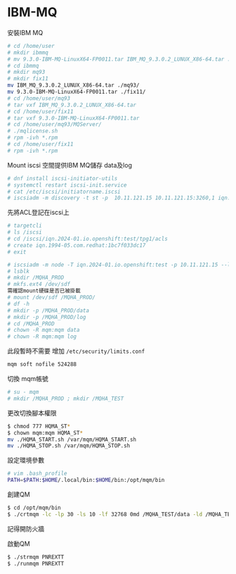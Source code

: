 # IBM-MQ

安裝IBM MQ
```Bash
# cd /home/user
# mkdir ibmmq
# mv 9.3.0-IBM-MQ-LinuxX64-FP0011.tar IBM_MQ_9.3.0.2_LUNUX_X86-64.tar ./bimmq
# cd ibmmq
# mkdir mq93
# mkdir fix11
mv IBM_MQ_9.3.0.2_LUNUX_X86-64.tar ./mq93/
mv 9.3.0-IBM-MQ-LinuxX64-FP0011.tar ./fix11/
# cd /home/user/mq93
# tar vxf IBM_MQ_9.3.0.2_LUNUX_X86-64.tar
# cd /home/user/fix11
# tar vxf 9.3.0-IBM-MQ-LinuxX64-FP0011.tar
# cd /home/user/mq93/MQServer/
# ./mqlicense.sh
# rpm -ivh *.rpm
# cd /home/user/fix11
# rpm -ivh *.rpm
```

Mount iscsi 空間提供IBM MQ儲存 data及log
```Bash
# dnf install iscsi-initiator-utils
# systemctl restart iscsi-init.service
# cat /etc/iscsi/initiatorname.iscsi
# iscsiadm -m discovery -t st -p  10.11.121.15 10.11.121.15:3260,1 iqn.2024-01.io.openshift:test
```

先將ACL登記在iscsi上
```Bash
# targetcli
# ls /iscsi
# cd /iscsi/iqn.2024-01.io.openshift:test/tpg1/acls
# create iqn.1994-05.com.redhat:1bc7f033dc17
# exit
```

```Bash
# iscsiadm -m node -T iqn.2024-01.io.openshift:test -p 10.11.121.15 --login
# lsblk
# mkdir /MQHA_PROD
# mkfs.ext4 /dev/sdf
需確認mount硬碟是否已被掛載
# mount /dev/sdf /MQHA_PROD/
# df -h
# mkdir -p /MQHA_PROD/data
# mkdir -p /MQHA_PROD/log
# cd /MQHA_PROD
# chown -R mqm:mqm data
# chown -R mqm:mqm log
```

此段暫時不需要
增加 `/etc/security/limits.conf`
```Bash
mqm soft nofile 524288
```

切換 mqm帳號
```Bash
# su - mqm
# mkdir /MQHA_PROD ; mkdir /MQHA_TEST
```

更改切換腳本權限
```Bash
$ chmod 777 HQMA_ST*
$ chown mqm:mqm HQMA_ST*
mv ./HQMA_START.sh /var/mqm/HQMA_START.sh
mv ./HQMA_STOP.sh /var/mqm/HQMA_STOP.sh
```

設定環境參數
```Bash
# vim .bash_profile
PATH=$PATH:$HOME/.local/bin:$HOME/bin:/opt/mqm/bin
```


創建QM
```Bash
$ cd /opt/mqm/bin
$ ./crtmqm -lc -lp 30 -ls 10 -lf 32768 0md /MQHA_TEST/data -ld /MQHA_TEST/log PNREXTT
```

記得開防火牆

啟動QM
```Bash
$ ./strmqm PNREXTT
$ ./runmqm PNREXTT
```



